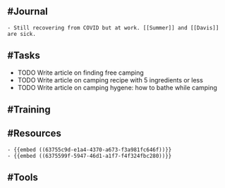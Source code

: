 ## #Journal
	- Still recovering from COVID but at work. [[Summer]] and [[Davis]] are sick.
## #Tasks
- TODO Write article on finding free camping
- TODO Write article on camping recipe with 5 ingredients or less
- TODO Write article on camping hygene: how to bathe while camping
## #Training
## #Resources
	- {{embed ((63755c9d-e1a4-4370-a673-f3a981fc646f))}}
	- {{embed ((6375599f-5947-46d1-a1f7-f4f324fbc280))}}
## #Tools